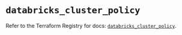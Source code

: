 # `databricks_cluster_policy`

Refer to the Terraform Registry for docs: [`databricks_cluster_policy`](https://registry.terraform.io/providers/databricks/databricks/1.37.1/docs/resources/cluster_policy).
